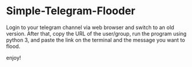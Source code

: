 # Simple-Telegram-Flooder
Login to your telegram channel via web browser and switch to an old version. After that, copy the URL of the user/group, run the program using python 3, and paste the link on the terminal and the message you want to flood.


enjoy!
